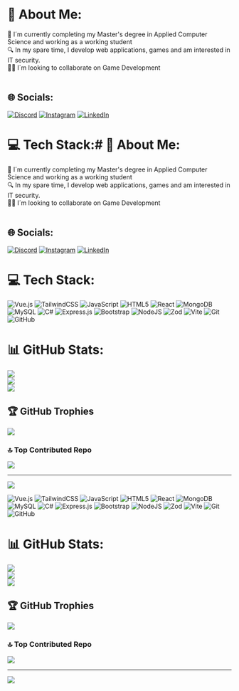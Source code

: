# 💫 About Me:
🔭 I´m currently completing my Master's degree in Applied Computer Science and working as a working student<br>🔍 In my spare time, I develop web applications, games and am interested in IT security.<br>👯‍♂️ I´m looking to collaborate on Game Development<br><br>


## 🌐 Socials:
[![Discord](https://img.shields.io/badge/Discord-%237289DA.svg?logo=discord&logoColor=white)](https://discord.gg/doppelkorn69) [![Instagram](https://img.shields.io/badge/Instagram-%23E4405F.svg?logo=Instagram&logoColor=white)](https://instagram.com/s_priess__) [![LinkedIn](https://img.shields.io/badge/LinkedIn-%230077B5.svg?logo=linkedin&logoColor=white)](https://linkedin.com/in/soeren-priess) 

# 💻 Tech Stack:# 💫 About Me:
🔭 I´m currently completing my Master's degree in Applied Computer Science and working as a working student<br>🔍 In my spare time, I develop web applications, games and am interested in IT security.<br>👯‍♂️ I´m looking to collaborate on Game Development<br><br>


## 🌐 Socials:
[![Discord](https://img.shields.io/badge/Discord-%237289DA.svg?logo=discord&logoColor=white)](https://discord.gg/doppelkorn69) [![Instagram](https://img.shields.io/badge/Instagram-%23E4405F.svg?logo=Instagram&logoColor=white)](https://instagram.com/s_priess__) [![LinkedIn](https://img.shields.io/badge/LinkedIn-%230077B5.svg?logo=linkedin&logoColor=white)](https://linkedin.com/in/soeren-priess) 

# 💻 Tech Stack:
![Vue.js](https://img.shields.io/badge/vue.js-%2335495e.svg?style=for-the-badge&logo=vuedotjs&logoColor=%234FC08D) ![TailwindCSS](https://img.shields.io/badge/tailwindcss-%2338B2AC.svg?style=for-the-badge&logo=tailwind-css&logoColor=white) ![JavaScript](https://img.shields.io/badge/javascript-%23323330.svg?style=for-the-badge&logo=javascript&logoColor=%23F7DF1E) ![HTML5](https://img.shields.io/badge/html5-%23E34F26.svg?style=for-the-badge&logo=html5&logoColor=white) ![React](https://img.shields.io/badge/react-%2320232a.svg?style=for-the-badge&logo=react&logoColor=%2361DAFB) ![MongoDB](https://img.shields.io/badge/MongoDB-%234ea94b.svg?style=for-the-badge&logo=mongodb&logoColor=white) ![MySQL](https://img.shields.io/badge/mysql-4479A1.svg?style=for-the-badge&logo=mysql&logoColor=white) ![C#](https://img.shields.io/badge/c%23-%23239120.svg?style=for-the-badge&logo=csharp&logoColor=white) ![Express.js](https://img.shields.io/badge/express.js-%23404d59.svg?style=for-the-badge&logo=express&logoColor=%2361DAFB) ![Bootstrap](https://img.shields.io/badge/bootstrap-%238511FA.svg?style=for-the-badge&logo=bootstrap&logoColor=white) ![NodeJS](https://img.shields.io/badge/node.js-6DA55F?style=for-the-badge&logo=node.js&logoColor=white) ![Zod](https://img.shields.io/badge/zod-%233068b7.svg?style=for-the-badge&logo=zod&logoColor=white) ![Vite](https://img.shields.io/badge/vite-%23646CFF.svg?style=for-the-badge&logo=vite&logoColor=white) ![Git](https://img.shields.io/badge/git-%23F05033.svg?style=for-the-badge&logo=git&logoColor=white) ![GitHub](https://img.shields.io/badge/github-%23121011.svg?style=for-the-badge&logo=github&logoColor=white)
# 📊 GitHub Stats:
![](https://github-readme-stats.vercel.app/api?username=soerenpriess&theme=radical&hide_border=false&include_all_commits=true&count_private=false)<br/>
![](https://github-readme-streak-stats.herokuapp.com/?user=soerenpriess&theme=radical&hide_border=false)<br/>
![](https://github-readme-stats.vercel.app/api/top-langs/?username=soerenpriess&theme=radical&hide_border=false&include_all_commits=true&count_private=false&layout=compact)

## 🏆 GitHub Trophies
![](https://github-profile-trophy.vercel.app/?username=soerenpriess&theme=radical&no-frame=false&no-bg=true&margin-w=4)

### 🔝 Top Contributed Repo
![](https://github-contributor-stats.vercel.app/api?username=soerenpriess&limit=5&theme=dark&combine_all_yearly_contributions=true)

---
[![](https://visitcount.itsvg.in/api?id=soerenpriess&icon=0&color=0)](https://visitcount.itsvg.in)

<!-- Proudly created with GPRM ( https://gprm.itsvg.in ) -->
![Vue.js](https://img.shields.io/badge/vue.js-%2335495e.svg?style=for-the-badge&logo=vuedotjs&logoColor=%234FC08D) ![TailwindCSS](https://img.shields.io/badge/tailwindcss-%2338B2AC.svg?style=for-the-badge&logo=tailwind-css&logoColor=white) ![JavaScript](https://img.shields.io/badge/javascript-%23323330.svg?style=for-the-badge&logo=javascript&logoColor=%23F7DF1E) ![HTML5](https://img.shields.io/badge/html5-%23E34F26.svg?style=for-the-badge&logo=html5&logoColor=white) ![React](https://img.shields.io/badge/react-%2320232a.svg?style=for-the-badge&logo=react&logoColor=%2361DAFB) ![MongoDB](https://img.shields.io/badge/MongoDB-%234ea94b.svg?style=for-the-badge&logo=mongodb&logoColor=white) ![MySQL](https://img.shields.io/badge/mysql-4479A1.svg?style=for-the-badge&logo=mysql&logoColor=white) ![C#](https://img.shields.io/badge/c%23-%23239120.svg?style=for-the-badge&logo=csharp&logoColor=white) ![Express.js](https://img.shields.io/badge/express.js-%23404d59.svg?style=for-the-badge&logo=express&logoColor=%2361DAFB) ![Bootstrap](https://img.shields.io/badge/bootstrap-%238511FA.svg?style=for-the-badge&logo=bootstrap&logoColor=white) ![NodeJS](https://img.shields.io/badge/node.js-6DA55F?style=for-the-badge&logo=node.js&logoColor=white) ![Zod](https://img.shields.io/badge/zod-%233068b7.svg?style=for-the-badge&logo=zod&logoColor=white) ![Vite](https://img.shields.io/badge/vite-%23646CFF.svg?style=for-the-badge&logo=vite&logoColor=white) ![Git](https://img.shields.io/badge/git-%23F05033.svg?style=for-the-badge&logo=git&logoColor=white) ![GitHub](https://img.shields.io/badge/github-%23121011.svg?style=for-the-badge&logo=github&logoColor=white)
# 📊 GitHub Stats:
![](https://github-readme-stats.vercel.app/api?username=soerenpriess&theme=radical&hide_border=false&include_all_commits=true&count_private=false)<br/>
![](https://github-readme-streak-stats.herokuapp.com/?user=soerenpriess&theme=radical&hide_border=false)<br/>
![](https://github-readme-stats.vercel.app/api/top-langs/?username=soerenpriess&theme=radical&hide_border=false&include_all_commits=true&count_private=false&layout=compact)

## 🏆 GitHub Trophies
![](https://github-profile-trophy.vercel.app/?username=soerenpriess&theme=radical&no-frame=false&no-bg=true&margin-w=4)

### 🔝 Top Contributed Repo
![](https://github-contributor-stats.vercel.app/api?username=soerenpriess&limit=5&theme=dark&combine_all_yearly_contributions=true)

---
[![](https://visitcount.itsvg.in/api?id=soerenpriess&icon=0&color=0)](https://visitcount.itsvg.in)

<!-- Proudly created with GPRM ( https://gprm.itsvg.in ) -->